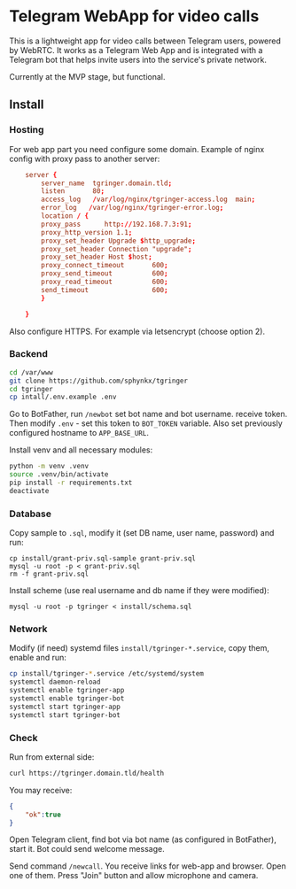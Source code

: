 # Telegram WebApp for video calls
This is a lightweight app for video calls between Telegram users, powered by WebRTC. It works as a Telegram Web App and is integrated with a Telegram bot that helps invite users into the service's private network.

Currently at the MVP stage, but functional.


## Install

### Hosting
For web app part you need configure some domain. Example of nginx config with proxy pass to another server:
```conf
    server {
        server_name  tgringer.domain.tld;
        listen       80;
        access_log   /var/log/nginx/tgringer-access.log  main;
        error_log   /var/log/nginx/tgringer-error.log;
        location / {
        proxy_pass      http://192.168.7.3:91;
        proxy_http_version 1.1;
        proxy_set_header Upgrade $http_upgrade;
        proxy_set_header Connection "upgrade";
        proxy_set_header Host $host;
        proxy_connect_timeout       600;
        proxy_send_timeout          600;
        proxy_read_timeout          600;
        send_timeout                600;
        }

	}
```
Also configure HTTPS. For example via letsencrypt (choose option 2).


### Backend
```bash
cd /var/www
git clone https://github.com/sphynkx/tgringer
cd tgringer
cp intall/.env.example .env
```
Go to BotFather, run `/newbot` set bot name and bot username. receive token. Then modify `.env` - set this token to `BOT_TOKEN` variable. Also set previously configured hostname to `APP_BASE_URL`.

Install venv and all necessary modules:
```bash
python -m venv .venv
source .venv/bin/activate
pip install -r requirements.txt
deactivate
```


### Database
Copy sample to `.sql`, modify it (set DB name, user name, password) and run:
```
cp install/grant-priv.sql-sample grant-priv.sql
mysql -u root -p < grant-priv.sql
rm -f grant-priv.sql
```

Install scheme (use real username and db name if they were modified):
```
mysql -u root -p tgringer < install/schema.sql
```


### Network
Modify (if need) systemd files `install/tgringer-*.service`, copy them, enable and run:
```bash
cp install/tgringer-*.service /etc/systemd/system
systemctl daemon-reload
systemctl enable tgringer-app
systemctl enable tgringer-bot
systemctl start tgringer-app
systemctl start tgringer-bot

```

### Check
Run from external side:
```bash
curl https://tgringer.domain.tld/health
```
You may receive:
```json
{
	"ok":true
}
```
Open Telegram client, find bot via bot name (as configured in BotFather), start it. Bot could send welcome message. 

Send command `/newcall`. You receive links for web-app and browser. Open one of them. Press "Join" button and allow microphone and camera. 


